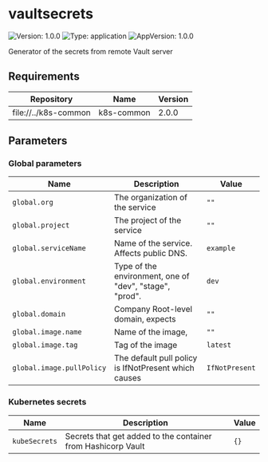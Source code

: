 # vaultsecrets

![Version: 1.0.0](https://img.shields.io/badge/Version-1.0.0-informational?style=flat-square) ![Type: application](https://img.shields.io/badge/Type-application-informational?style=flat-square) ![AppVersion: 1.0.0](https://img.shields.io/badge/AppVersion-1.0.0-informational?style=flat-square)

Generator of the secrets from remote Vault server

## Requirements

| Repository | Name | Version |
|------------|------|---------|
| file://../k8s-common | k8s-common | 2.0.0   |

## Parameters

### Global parameters

| Name                      | Description                                             | Value          |
| ------------------------- | ------------------------------------------------------- | -------------- |
| `global.org`              | The organization of the service                         | `""`           |
| `global.project`          | The project of the service                              | `""`           |
| `global.serviceName`      | Name of the service. Affects public DNS.                | `example`      |
| `global.environment`      | Type of the environment, one of "dev", "stage", "prod". | `dev`          |
| `global.domain`           | Company Root-level domain, expects                      | `""`           |
| `global.image.name`       | Name of the image,                                      | `""`           |
| `global.image.tag`        | Tag of the image                                        | `latest`       |
| `global.image.pullPolicy` | The default pull policy is IfNotPresent which causes    | `IfNotPresent` |

### Kubernetes secrets

| Name          | Description                                                  | Value |
| ------------- | ------------------------------------------------------------ | ----- |
| `kubeSecrets` | Secrets that get added to the container from Hashicorp Vault | `{}`  |

